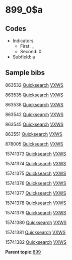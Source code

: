 # 899\_0$a

## Codes

-   Indicators
    -   First: \_
    -   Second: 0
-   Subfield: a

## Sample bibs

863532 [Quicksearch](https://search.library.yale.edu/catalog/863532) [VXWS](http://prodorbis.library.yale.edu:7014/vxws/GetHoldingsService?bibId=863532)

863535 [Quicksearch](https://search.library.yale.edu/catalog/863535) [VXWS](http://prodorbis.library.yale.edu:7014/vxws/GetHoldingsService?bibId=863535)

863538 [Quicksearch](https://search.library.yale.edu/catalog/863538) [VXWS](http://prodorbis.library.yale.edu:7014/vxws/GetHoldingsService?bibId=863538)

863542 [Quicksearch](https://search.library.yale.edu/catalog/863542) [VXWS](http://prodorbis.library.yale.edu:7014/vxws/GetHoldingsService?bibId=863542)

863545 [Quicksearch](https://search.library.yale.edu/catalog/863545) [VXWS](http://prodorbis.library.yale.edu:7014/vxws/GetHoldingsService?bibId=863545)

863551 [Quicksearch](https://search.library.yale.edu/catalog/863551) [VXWS](http://prodorbis.library.yale.edu:7014/vxws/GetHoldingsService?bibId=863551)

878005 [Quicksearch](https://search.library.yale.edu/catalog/878005) [VXWS](http://prodorbis.library.yale.edu:7014/vxws/GetHoldingsService?bibId=878005)

15741373 [Quicksearch](https://search.library.yale.edu/catalog/15741373) [VXWS](http://prodorbis.library.yale.edu:7014/vxws/GetHoldingsService?bibId=15741373)

15741374 [Quicksearch](https://search.library.yale.edu/catalog/15741374) [VXWS](http://prodorbis.library.yale.edu:7014/vxws/GetHoldingsService?bibId=15741374)

15741375 [Quicksearch](https://search.library.yale.edu/catalog/15741375) [VXWS](http://prodorbis.library.yale.edu:7014/vxws/GetHoldingsService?bibId=15741375)

15741376 [Quicksearch](https://search.library.yale.edu/catalog/15741376) [VXWS](http://prodorbis.library.yale.edu:7014/vxws/GetHoldingsService?bibId=15741376)

15741377 [Quicksearch](https://search.library.yale.edu/catalog/15741377) [VXWS](http://prodorbis.library.yale.edu:7014/vxws/GetHoldingsService?bibId=15741377)

15741378 [Quicksearch](https://search.library.yale.edu/catalog/15741378) [VXWS](http://prodorbis.library.yale.edu:7014/vxws/GetHoldingsService?bibId=15741378)

15741379 [Quicksearch](https://search.library.yale.edu/catalog/15741379) [VXWS](http://prodorbis.library.yale.edu:7014/vxws/GetHoldingsService?bibId=15741379)

15741380 [Quicksearch](https://search.library.yale.edu/catalog/15741380) [VXWS](http://prodorbis.library.yale.edu:7014/vxws/GetHoldingsService?bibId=15741380)

15741381 [Quicksearch](https://search.library.yale.edu/catalog/15741381) [VXWS](http://prodorbis.library.yale.edu:7014/vxws/GetHoldingsService?bibId=15741381)

15741382 [Quicksearch](https://search.library.yale.edu/catalog/15741382) [VXWS](http://prodorbis.library.yale.edu:7014/vxws/GetHoldingsService?bibId=15741382)

**Parent topic:**[899](../../tags/899/899.md)

